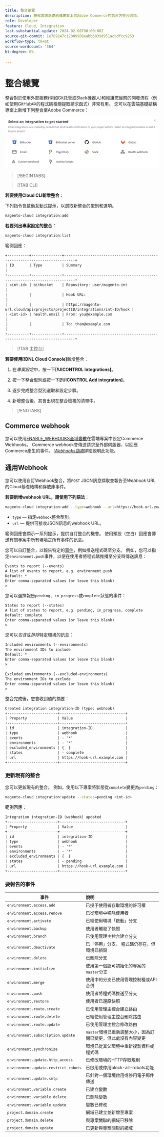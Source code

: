 ```yaml
---
title: 整合總覽
description: 瞭解雲端基礎結構專案上您Adobe Commerce的第三方整合選項。
role: Developer
feature: Cloud, Integration
last-substantial-update: 2024-02-06T00:00:00Z
source-git-commit: 1e789247c12009908eabb6039d951acbdfcc9263
workflow-type: tm+mt
source-wordcount: '564'
ht-degree: 0%

---
```


# 整合總覽

整合對於使用外部服務(例如Git託管或Slack機器人)和維護您目前的開發流程（例如使用GitHub中的程式碼檢閱提取請求函式）非常有用。 您可以在雲端基礎結構專案上新增下列整合至Adobe Commerce：

![整合](/help/assets/integrations.png)

>[!BEGINTABS]

>[!TAB CLI]

**若要使用Cloud CLI新增整合**：

下列指令會啟動互動式提示，以選取新整合的型別和選項。

```bash
magento-cloud integration:add
```

**若要列出專案設定的整合**：

```bash
magento-cloud integration:list
```

範例回應：

```
+----------+--------------+---------------------------------------------------------------------------+
| ID       | Type         | Summary                                                                   |
+----------+--------------+---------------------------------------------------------------------------+
| <int-id> | bitbucket    | Repository: user/magento-int                                              |
|          |              | Hook URL:                                                                 |
|          |              | https://magento-url.cloud/api/projects/projectID/integrations/int-ID/hook |
| <int-id> | health.email | From: you@example.com                                                     |
|          |              | To: them@example.com                                                      |
+----------+--------------+---------------------------------------------------------------------------+
```

>[!TAB 主控台]

**若要使用[!DNL Cloud Console]**&#x200B;新增整合：

1. 在&#x200B;_專案設定_&#x200B;中，按一下&#x200B;**[!UICONTROL Integrations]**。

1. 按一下整合型別或按一下&#x200B;**[!UICONTROL Add integration]**。

1. 逐步完成整合型別選取和設定步驟。

1. 新增整合後，其會出現在整合檢視的清單中。

>[!ENDTABS]

## Commerce webhook

您可以使用[ENABLE_WEBHOOKS全域變數](../environment/variables-global.md#enable_webhooks)在雲端專案中設定Commerce Webhooks。 Commerce webhook會傳送請求至外部伺服器，以回應Commerce產生的事件。 [_Webhooks指南_](https://developer.adobe.com/commerce/extensibility/webhooks)詳細說明此功能。

## 通用Webhook

您可以使用自訂Webhook整合，將`POST` JSON訊息擷取並報告至&#x200B;_Webhook_ URL的Cloud基礎結構和存放庫事件。

**若要新增webhook URL，請使用下列語法**：

```bash
magento-cloud integration:add --type=webhook --url=https://hook-url.example.com
```

- `type` — 指定`webhook`整合型別。
- `url` — 提供可接收JSON訊息的webhook URL。

範例回應會顯示一系列提示，提供自訂整合的機會。 使用預設（空白）回應會傳送有關專案中所有環境之所有事件的訊息。

您可以自訂整合，以報告特定的[事件](#events-to-report)，例如推送程式碼至分支。 例如，您可以指定`environment.push`事件，以便在使用者將程式碼推播至分支時傳送訊息：

```
Events to report (--events)
A list of events to report, e.g. environment.push
Default: *
Enter comma-separated values (or leave this blank)
>
```

您可以選擇報告`pending`、`in_progress`或`complete`狀態的事件：

```
States to report (--states)
A list of states to report, e.g. pending, in_progress, complete
Default: complete
Enter comma-separated values (or leave this blank)
>
```

您可以&#x200B;_包含_&#x200B;或&#x200B;_排除_&#x200B;特定環境的訊息：

```
Included environments (--environments)
The environment IDs to include
Default: *
Enter comma-separated values (or leave this blank)
>

Excluded environments (--excluded-environments)
The environment IDs to exclude
Enter comma-separated values (or leave this blank)
>
```

整合完成後，您會收到值的摘要：

```
Created integration integration-ID (type: webhook)
+-----------------------+------------------------------+
| Property              | Value                        |
+-----------------------+------------------------------+
| id                    | integration-ID               |
| type                  | webhook                      |
| events                | - '*'                        |
| environments          | - '*'                        |
| excluded_environments | {  }                         |
| states                | - complete                   |
| url                   | https://hook-url.example.com |
+-----------------------+------------------------------+
```

### 更新現有的整合

您可以更新現有的整合。 例如，使用以下專案將狀態從`complete`變更為`pending`：

```bash
magento-cloud integration:update --states=pending <int-id>
```

範例回應：

```
Integration integration-ID (webhook) updated
+-----------------------+------------------------------+
| Property              | Value                        |
+-----------------------+------------------------------+
| id                    | integration-ID               |
| type                  | webhook                      |
| events                | - '*'                        |
| environments          | - '*'                        |
| excluded_environments | {  }                         |
| states                | - pending                    |
| url                   | https://hook-url.example.com |
+-----------------------+------------------------------+
```

### 要報告的事件

| 事件 | 說明 |
| ----- | :-----------|
| `environment.access.add` | 已授予使用者存取環境的許可權 |
| `environment.access.remove` | 已從環境中移除使用者 |
| `environment.activate` | 已經使用環境「啟動」分支 |
| `environment.backup` | 使用者觸發了快照 |
| `environment.branch` | 已使用管理主控台建立分支 |
| `environment.deactivate` | 已「停用」分支。 程式碼仍存在，但環境已損毀 |
| `environment.delete` | 已刪除分支 |
| `environment.initialize` | 使用第一個認可初始化的專案的`master`分支 |
| `environment.merge` | 使用中的分支已使用管理控制檯或API合併 |
| `environment.push` | 使用者將程式碼推送至分支 |
| `environment.restore` | 使用者已還原快照 |
| `environment.route.create` | 已使用管理主控台建立路由 |
| `environment.route.delete` | 已經使用管理主控台刪除路由 |
| `environment.route.update` | 已使用管理主控台修改路由 |
| `environment.subscription.update` | `master`環境已重新調整大小，因為訂閱已變更，但此處沒有內容變更 |
| `environment.synchronize` | 環境已從其父環境中重新複製資料或程式碼 |
| `environment.update.http_access` | 已修改環境的HTTP存取規則 |
| `environment.update.restrict_robots` | 已啟用或停用block-all-robots功能 |
| `environment.update.smtp` | 已針對一個環境啟用或停用電子郵件傳送 |
| `environment.variable.create` | 已建立變數 |
| `environment.variable.delete` | 已刪除變數 |
| `environment.variable.update` | 變數已修改 |
| `project.domain.create` | 網域已建立並新增至專案 |
| `project.domain.delete` | 與專案關聯的網域已移除 |
| `project.domain.update` | 已更新與專案關聯的網域 |
